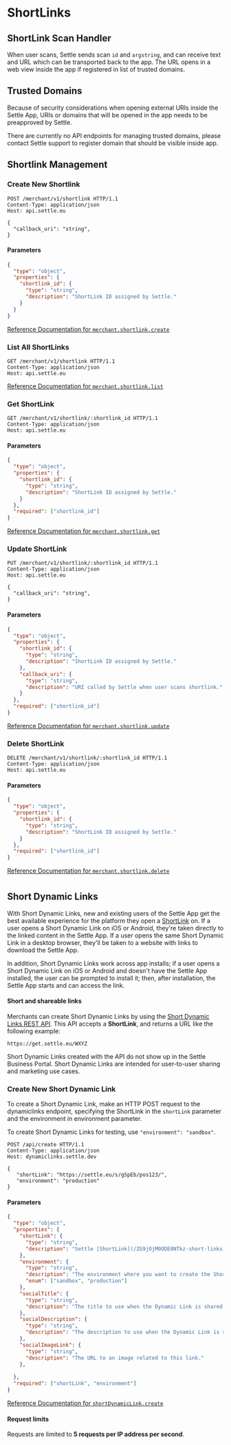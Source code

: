 # ShortLinks

## ShortLink Scan Handler

When user scans, Settle sends scan `id` and `argstring`, and can receive text and URL which can be transported back to the app. The URL opens in a web view inside the app if registered in list of trusted domains.

## Trusted Domains
Because of security considerations when opening external URIs inside the Settle App, URIs or domains that will be opened in the app needs to be preapproved by Settle.

There are currently no API endpoints for managing trusted domains, please contact Settle support to register domain that should be visible inside app.

## Shortlink Management

### Create New Shortlink

```Http
POST /merchant/v1/shortlink HTTP/1.1
Content-Type: application/json
Host: api.settle.eu

{
  "callback_uri": "string",
}
```

#### Parameters
```json json_schema
{
  "type": "object",
  "properties": {
    "shortlink_id": {
      "type": "string",
      "description": "ShortLink ID assigned by Settle."
    }
  }
}
```

[Reference Documentation for `merchant.shortlink.create`](./b3A6MTUzOTU0Mjk-merchant-shortlink-create)



### List All ShortLinks

```Http
GET /merchant/v1/shortlink HTTP/1.1
Content-Type: application/json
Host: api.settle.eu
```
[Reference Documentation for `merchant.shortlink.list`](./b3A6MTUzOTU0Mjg-merchant-shortlink-list)


### Get ShortLink

```Http
GET /merchant/v1/shortlink/:shortlink_id HTTP/1.1
Content-Type: application/json
Host: api.settle.eu
```
#### Parameters
```json json_schema
{
  "type": "object",
  "properties": {
    "shortlink_id": {
      "type": "string",
      "description": "ShortLink ID assigned by Settle."
    }
  },
  "required": ["shortlink_id"]
}
```
[Reference Documentation for `merchant.shortlink.get`](./b3A6MTUzOTU0MzA-merchant-shortlink-get)


### Update ShortLink

```Http
PUT /merchant/v1/shortlink/:shortlink_id HTTP/1.1
Content-Type: application/json
Host: api.settle.eu

{
  "callback_uri": "string",
}
```
#### Parameters
```json json_schema
{
  "type": "object",
  "properties": {
    "shortlink_id": {
      "type": "string",
      "description": "ShortLink ID assigned by Settle."
    },
    "callback_uri": {
      "type": "string",
      "description": "URI called by Settle when user scans shortlink."
    }
  },
  "required": ["shortlink_id"]
}
```
[Reference Documentation for `merchant.shortlink.update`](./b3A6MTUzOTU0MzE-merchant-shortlink-update)


### Delete ShortLink

```Http
DELETE /merchant/v1/shortlink/:shortlink_id HTTP/1.1
Content-Type: application/json
Host: api.settle.eu
```
#### Parameters
```json json_schema
{
  "type": "object",
  "properties": {
    "shortlink_id": {
      "type": "string",
      "description": "ShortLink ID assigned by Settle."
    }
  },
  "required": ["shortlink_id"]
}
```
[Reference Documentation for `merchant.shortlink.delete`](./b3A6MTUzOTU0MzI-merchant-shortlink-delete)

#

## Short Dynamic Links

With Short Dynamic Links, new and existing users of the Settle App get the best available experience for the platform they open a [ShortLink](#shortlink-scan-handler) on. If a user opens a Short Dynamic Link on iOS or Android, they're taken directly to the linked content in the Settle App. If a user opens the same Short Dynamic Link in a desktop browser, they'll be taken to a website with links to download the Settle App.

In addition, Short Dynamic Links work across app installs; if a user opens a Short Dynamic Link on iOS or Android and doesn't have the Settle App installed, the user can be prompted to install it; then, after installation, the Settle App starts and can access the link.

#### Short and shareable links
Merchants can create Short Dynamic Links by using the [Short Dynamic Links REST API](./YXBpOjM1MDY4NTEz-short-dynamic-links-api). This API accepts a **ShortLink**, and returns a URL like the following example:

```text
https://get.settle.eu/WXYZ
```

Short Dynamic Links created with the API do not show up in the Settle Business Portal. Short Dynamic Links are intended for user-to-user sharing and marketing use cases.

### Create New Short Dynamic Link

To create a Short Dynamic Link, make an HTTP POST request to the dynamiclinks endpoint, specifying the ShortLink in the `shortLink` parameter and the environment in environment parameter.

To create Short Dynamic Links for testing, use `"environment": "sandbox"`.

```Http
POST /api/create HTTP/1.1
Content-Type: application/json
Host: dynamiclinks.settle.dev

{
   "shortLink": "https://settle.eu/s/gSpEb/pos123/",
   "environment": "production"
}
```
#### Parameters
```json json_schema
{
  "type": "object",
  "properties": {
    "shortLink": {
      "type": "string",
      "description": "Settle [ShortLink](/ZG9jOjM0ODE0NTkz-short-links)."
    },
    "environment": {
      "type": "string",
      "description": "The environment where you want to create the Short Dynamic Link.",
      "enum": ["sandbox", "production"]
    },
    "socialTitle": {
      "type": "string",
      "description": "The title to use when the Dynamic Link is shared in a social post."
    },
    "socialDescription": {
      "type": "string",
      "description": "The description to use when the Dynamic Link is shared in a social post."
    },
    "socialImageLink": {
      "type": "string",
      "description": "The URL to an image related to this link."
    },
    
  },
  "required": ["shortLink", "environment"]
}
```

[Reference Documentation for `shortDynamicLink.create`](./YXBpOjM1MDY4NTEz-short-dynamic-links-api)

#### Request limits

Requests are limited to **5 requests per IP address per second**.